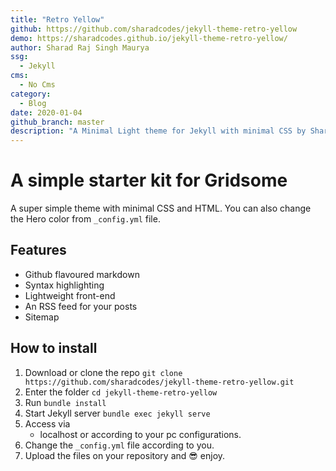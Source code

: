 ```yaml
---
title: "Retro Yellow"
github: https://github.com/sharadcodes/jekyll-theme-retro-yellow
demo: https://sharadcodes.github.io/jekyll-theme-retro-yellow/
author: Sharad Raj Singh Maurya
ssg:
  - Jekyll
cms:
  - No Cms
category:
  - Blog
date: 2020-01-04
github_branch: master
description: "A Minimal Light theme for Jekyll with minimal CSS by Sharad Raj Singh Maurya"
---
```


# A simple starter kit for Gridsome

A super simple theme with minimal CSS and HTML. You can also change the Hero color from `_config.yml` file.

## Features

* Github flavoured markdown
* Syntax highlighting
* Lightweight front-end
* An RSS feed for your posts
* Sitemap

## How to install

1. Download or clone the repo
   `git clone https://github.com/sharadcodes/jekyll-theme-retro-yellow.git`
2. Enter the folder
   `cd jekyll-theme-retro-yellow`
3. Run
   `bundle install`
4. Start Jekyll server
   `bundle exec jekyll serve`
5. Access via
   * localhost or according to your pc configurations.
6. Change the `_config.yml` file according to you.
7. Upload the files on your repository and :sunglasses: enjoy.
